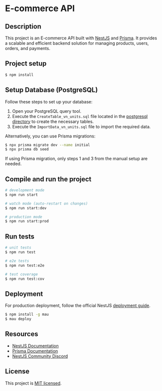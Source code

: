 # E-commerce API

## Description

This project is an E-commerce API built with [NestJS](https://nestjs.com/) and [Prisma](https://www.prisma.io/). It provides a scalable and efficient backend solution for managing products, users, orders, and payments.

## Project setup

```bash
$ npm install
```

## Setup Database (PostgreSQL)

Follow these steps to set up your database:

1. Open your PostgreSQL query tool.
2. Execute the `CreateTable_vn_units.sql` file located in the [postgresql directory](postgresql) to create the necessary tables.
3. Execute the `ImportData_vn_units.sql` file to import the required data.

Alternatively, you can use Prisma migrations:

```bash
$ npx prisma migrate dev --name initial
$ npx prisma db seed
```

If using Prisma migration, only steps 1 and 3 from the manual setup are needed.

## Compile and run the project

```bash
# development mode
$ npm run start

# watch mode (auto-restart on changes)
$ npm run start:dev

# production mode
$ npm run start:prod
```

## Run tests

```bash
# unit tests
$ npm run test

# e2e tests
$ npm run test:e2e

# test coverage
$ npm run test:cov
```

## Deployment

For production deployment, follow the official NestJS [deployment guide](https://docs.nestjs.com/deployment).

```bash
$ npm install -g mau
$ mau deploy
```

## Resources

- [NestJS Documentation](https://docs.nestjs.com)
- [Prisma Documentation](https://www.prisma.io/docs/)
- [NestJS Community Discord](https://discord.gg/G7Qnnhy)

## License

This project is [MIT licensed](LICENSE).

